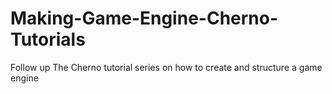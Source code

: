 # Making-Game-Engine-Cherno-Tutorials

Follow up The Cherno tutorial series on how to create and structure a game engine 
